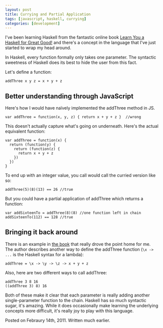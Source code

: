 ```yaml
---
layout: post
title: Currying and Partial Application
tags: [javascript, haskell, currying]
categories: [development]
---
```


I've been learning Haskell from the fantastic online book [Learn You a Haskell for Great Good!](http://learnyouahaskell.com/) and there's a concept in the language that I've just started to wrap my head around.

In Haskell, every function formally only takes one parameter. The syntactic sweetness of Haskell does its best to hide the user from this fact.

Let's define a function:
    
    addThree x y z = x + y + z

<!-- -----------------
The syntax is designed to coax you into believing that this function takes three arguments. If you checkout the type declaration of the function, there's a hint there:

    addThree :: (Num a) => a -> a -> a -> a 

The book probably does a better job of explaining this than I could, but I'll give it a shot. The `(Num a) =>` part is saying “Any `a` that follows is of the type `Num`”. This part is technically irrelevant, for what I'm explaining, but it's good to know why it's there.

After that there comes a chain of `a -> a`, which is actually Haskell sugar. It should really read

    addThree :: (Num a) => a -> (a -> ( a -> a) )

------------------- -->


## Better understanding through JavaScript
Here's how I would have naïvely implemented the addThree method in JS.
    
    var addThree = function(x, y, z) { return x + y + z }  //wrong

This doesn't actually capture what's going on underneath. Here's the actual equivalent function:

    var addThree = function(x) {
      return (function(y) {
        return (function(z) {
          return x + y + z 
        })
      })
    }

To end up with an integer value, you call would call the curried version like so:

    addThree(5)(8)(13) == 26 //true

But you could have a partial application of addThree which returns a function:

    var addSixteenTo = addThree(8)(8) //one function left in chain
    addSixteenTo(112) == 128 //true

## Bringing it back around
There is an example in [the book](http://learnyouahaskell.com/) that really drove the point home for me. The author describes another way to define the addThree function (`\x -> ...` is the Haskell syntax for a lambda):

    addThree = \x -> \y -> \z -> x + y + z

Also, here are two different ways to call addThree:

    addThree 3 8 16
    ((addThree 3) 8) 16

Both of these make it clear that each parameter is really adding another single-parameter function to the chain. Haskell has so much syntactic sugar, it's amazing. While it does occasionally make learning the underlying concepts more difficult, it's really joy to play with this language.

<footer>
Posted on Febraury 14th, 2011. Written much earlier.
</footer>
